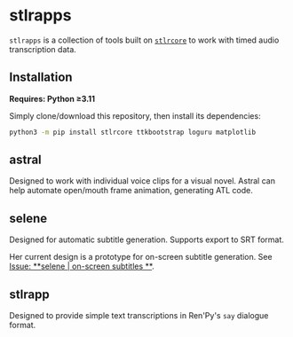 # stlrapps

`stlrapps` is a collection of tools built on [`stlrcore`](https://github.com/lilellia/stlrcore) to work with timed audio
transcription data.

## Installation

**Requires: Python ≥3.11**

Simply clone/download this repository, then install its dependencies:

```bash
python3 -m pip install stlrcore ttkbootstrap loguru matplotlib
```

## astral

Designed to work with individual voice clips for a visual novel. Astral can help automate open/mouth frame animation,
generating ATL code.

## selene

Designed for automatic subtitle generation. Supports export to SRT format.

Her current design is a prototype for on-screen subtitle generation. See [Issue: **selene | on-screen subtitles
**](https://github.com/lilellia/stlrapps/issues/1).

## stlrapp

Designed to provide simple text transcriptions in Ren'Py's `say` dialogue format.